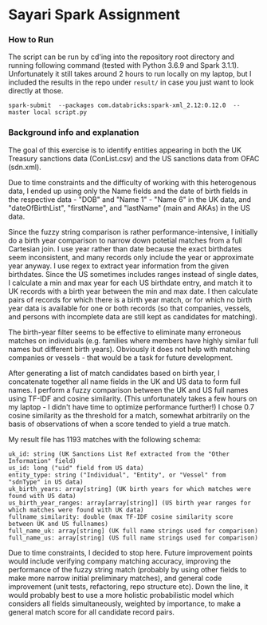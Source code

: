 # Sayari Spark Assignment

### How to Run

The script can be run by cd'ing into the repository root directory and running following command (tested with Python 3.6.9 and Spark 3.1.1). Unfortunately it still takes around 2 hours to run locally on my laptop, but I included the results in the repo under `result/` in case you just want to look directly at those.

```
spark-submit  --packages com.databricks:spark-xml_2.12:0.12.0  --master local script.py
```

### Background info and explanation

The goal of this exercise is to identify entities appearing in both the UK Treasury sanctions data (ConList.csv) and the US sanctions data from OFAC (sdn.xml).

Due to time constraints and the difficulty of working with this heterogenous data, I ended up using only the Name fields and the date of birth fields in the respective data - "DOB" and "Name 1" - "Name 6" in the UK data, and "dateOfBirthList", "firstName", and "lastName" (main and AKAs) in the US data.

Since the fuzzy string comparison is rather performance-intensive, I initially do a birth year comparison to narrow down potetial matches from a full Cartesian join. I use year rather than date because the exact birthdates seem inconsistent, and many records only include the year or approximate year anyway. I use regex to extract year information from the given birthdates. Since the US sometimes includes ranges instead of single dates, I calculate a min and max year for each US birthdate entry, and match it to UK records with a birth year between the min and max date. I then calculate pairs of records for which there is a birth year match, or for which no birth year data is available for one or both records (so that companies, vessels, and persons with incomplete data are still kept as candidates for matching).

The birth-year filter seems to be effective to eliminate many erroneous matches on individuals (e.g. families where members have highly similar full names but different birth years). Obviously it does not help with matching companies or vessels - that would be a task for future development.

After generating a list of match candidates based on birth year, I concatenate together all name fields in the UK and US data to form full names. I perform a fuzzy comparison between the UK and US full names using TF-IDF and cosine similarity. (This unfortunately takes a few hours on my laptop - I didn't have time to optimize performance further!) I chose 0.7 cosine similarity as the threshold for a match, somewhat arbitrarily on the basis of observations of when a score tended to yield a true match.

My result file has 1193 matches with the following schema:

```
uk_id: string (UK Sanctions List Ref extracted from the "Other Information" field)
us_id: long ("uid" field from US data)
entity_type: string ("Individual", "Entity", or "Vessel" from "sdnType" in US data)
uk_birth_years: array[string] (UK birth years for which matches were found with US data)
us_birth_year_ranges: array[array[string]] (US birth year ranges for which matches were found with UK data)
fullname_similarity: double (max TF-IDF cosine similarity score between UK and US fullnames)
full_name_uk: array[string] (UK full name strings used for comparison)
full_name_us: array[string] (US full name strings used for comparison)
```

Due to time constraints, I decided to stop here. Future improvement points would include verifying company matching accuracy, improving the performance of the fuzzy string match (probably by using other fields to make more narrow initial preliminary matches), and general code improvement (unit tests, refactoring, repo structure etc). Down the line, it would probably best to use a more holistic probabilistic model which considers all fields simultaneously, weighted by importance, to make a general match score for all candidate record pairs.
